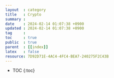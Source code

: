 ```yaml
---
layout  : category 
title   : Crypto 
summary : 
date    : 2024-02-14 01:07:38 +0900
updated : 2024-02-14 01:07:38 +0900
tag     : 
toc     : true
public  : true
parent  : [[index]] 
latex   : false
resource: 7D92D71E-4AC4-4FC4-BEA7-240275F2C43B
---
```

* TOC
{:toc}

# 
